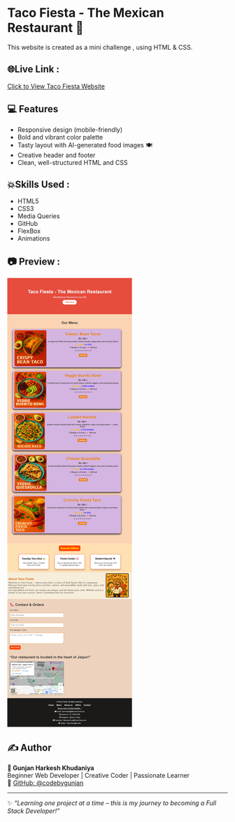  # Taco Fiesta - The Mexican Restaurant 🏩

This website is created as a mini challenge , using HTML & CSS.

## 🌐Live Link : 
[Click to View Taco Fiesta Website](https://codebygunjan.github.io/Taco-Fiesta-food-website/)

## 💻 Features

- Responsive design (mobile-friendly)
- Bold and vibrant color palette
- Tasty layout with AI-generated food images 🍽️
- Creative header and footer
- Clean, well-structured HTML and CSS

## 💥Skills Used : 

- HTML5
- CSS3
- Media Queries
- GitHub
- FlexBox
- Animations

## 📷 Preview : 
![Taco Fiesta ScreenShot](websiteSS.png)


## ✍️ Author

**👩 Gunjan Harkesh Khudaniya**  
Beginner Web Developer | Creative Coder | Passionate Learner  
📍 [GitHub: @codebygunjan](https://github.com/codebygunjan)

---

✨ _“Learning one project at a time – this is my journey to becoming a Full Stack Developer!”_